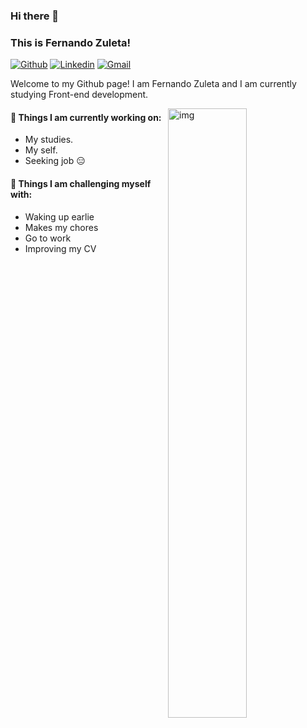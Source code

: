 ### Hi there 👋 
### This is Fernando Zuleta!

[![Github](https://img.shields.io/badge/-Github-000?style=flat&logo=Github&logoColor=white)](https://github.com/zuletag)
[![Linkedin](https://img.shields.io/badge/-LinkedIn-blue?style=flat&logo=Linkedin&logoColor=white)](https://www.linkedin.com/in/fernandozuleta/)
[![Gmail](https://img.shields.io/badge/-Gmail-c14438?style=flat&logo=Gmail&logoColor=white)](mailto:contacto@graficandozuleta.cl)

Welcome to my Github page! I am Fernando Zuleta and I am currently studying Front-end development.

<img align="right" alt="img" src="[https://github.com/FernandoRoldan93/FernandoRoldan93/blob/master/cover_image.jpg](https://media.tenor.com/RDKQ6D9k2x4AAAAM/gif-ganon.gif)" width="50%" height="auto" />


#### 🌱 Things I am currently working on: 
- My studies.
- My self.
- Seeking job 😑

#### :muscle: Things I am challenging myself with:
- Waking up earlie
- Makes my chores
- Go to work
- Improving my CV
